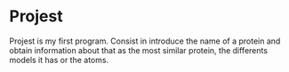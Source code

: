 # Projest

Projest is my first program. Consist in introduce the name of a protein and obtain information about that as the most similar protein, the differents models it has or the atoms.

